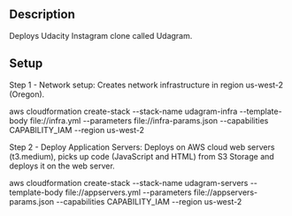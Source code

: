 ## Description
Deploys Udacity Instagram clone called Udagram.

## Setup

Step 1 - Network setup:
Creates network infrastructure in region us-west-2 (Oregon).

aws cloudformation create-stack --stack-name udagram-infra --template-body file://infra.yml --parameters file://infra-params.json --capabilities CAPABILITY_IAM --region us-west-2


Step 2 - Deploy Application Servers:
Deploys on AWS cloud web servers (t3.medium), picks up code (JavaScript and HTML) from S3 Storage and deploys it on the web server.

aws cloudformation create-stack --stack-name udagram-servers --template-body file://appservers.yml --parameters file://appservers-params.json --capabilities CAPABILITY_IAM --region us-west-2
